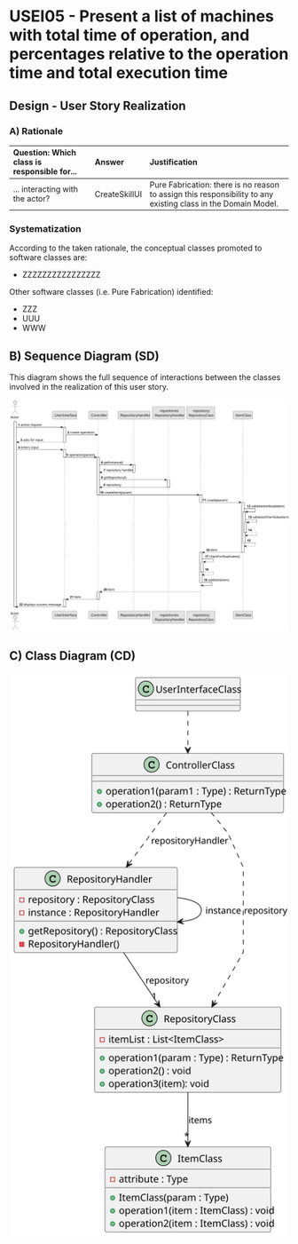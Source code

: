 # USEI05 - Present a list of machines with total time of operation, and percentages relative to the operation time and total execution time

## Design - User Story Realization 

### A) Rationale

| Question: Which class is responsible for... | Answer        | Justification                                                                                                 |
|:--------------------------------------------|:--------------|:--------------------------------------------------------------------------------------------------------------|
| 	... interacting with the actor?            | CreateSkillUI | Pure Fabrication: there is no reason to assign this responsibility to any existing class in the Domain Model. |

### Systematization ##

According to the taken rationale, the conceptual classes promoted to software classes are: 

* ZZZZZZZZZZZZZZZZ

Other software classes (i.e. Pure Fabrication) identified: 

* ZZZ
* UUU
* WWW

## B) Sequence Diagram (SD)

This diagram shows the full sequence of interactions between the classes involved in the realization of this user story.

![Sequence Diagram](svg/sequence-diagram.svg)

## C) Class Diagram (CD)

![Class Diagram](svg/class-diagram.svg)